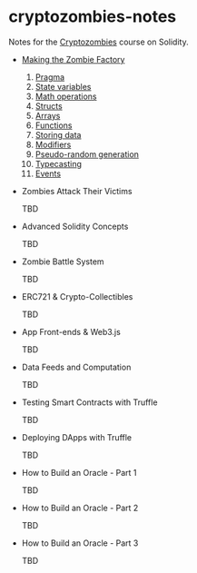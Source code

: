 # cryptozombies-notes
Notes for the <a href="https://cryptozombies.io/" target="_blank">Cryptozombies</a> course on Solidity.

* [Making the Zombie Factory](01%20-%20Making%20the%20Zombie%20Factory.md)
  1. [Pragma](01%20-%20Making%20the%20Zombie%20Factory.md#pragma)
  2. [State variables](01%20-%20Making%20the%20Zombie%20Factory.md#state-variables)
  3. [Math operations](01%20-%20Making%20the%20Zombie%20Factory.md#math-operations)
  4. [Structs](01%20-%20Making%20the%20Zombie%20Factory.md#structs)
  5. [Arrays](01%20-%20Making%20the%20Zombie%20Factory.md#arrays)
  6. [Functions](01%20-%20Making%20the%20Zombie%20Factory.md#functions)
  7. [Storing data](01%20-%20Making%20the%20Zombie%20Factory.md#storing-data)
  8. [Modifiers](01%20-%20Making%20the%20Zombie%20Factory.md#modifiers)
  9. [Pseudo-random generation](01%20-%20Making%20the%20Zombie%20Factory.md#pseudo-random-generation)
  10. [Typecasting](01%20-%20Making%20the%20Zombie%20Factory.md#typecasting)
  11. [Events](01%20-%20Making%20the%20Zombie%20Factory.md#events)

* Zombies Attack Their Victims

  TBD

* Advanced Solidity Concepts

  TBD

* Zombie Battle System

  TBD

* ERC721 & Crypto-Collectibles

  TBD

* App Front-ends & Web3.js

  TBD

* Data Feeds and Computation

  TBD

* Testing Smart Contracts with Truffle

  TBD

* Deploying DApps with Truffle

  TBD

* How to Build an Oracle - Part 1

  TBD

* How to Build an Oracle - Part 2

  TBD

* How to Build an Oracle - Part 3

  TBD